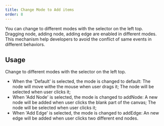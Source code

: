 ```yaml
---
title: Change Mode to Add items
order: 8
---
```


You can change to different modes with the selector on the left top. Dragging node, adding node, adding edge are enabled in different modes. This mechanism help developers to avoid the conflict of same events in different behaviors.

## Usage

Change to different modes with the selector on the left top.

- When the 'Default' is selected, the mode is changed to default: The node will move withe the mouse when user drags it; The node will be selected when user clicks it;
- When 'Add Node' is selected, the mode is changed to addNode: A new node will be added when user clicks the blank part of the canvas; The node will be selected when user clicks it;
- When 'Add Edge' is selected, the mode is changed to addEdge: An new edge will be added when user clicks two different end nodes.
